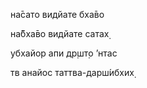 на̄сато видйате бха̄во

на̄бха̄во видйате сатах̣

убхайор апи др̣шт̣о ’нтас

тв анайос таттва-дарш́ибхих̣